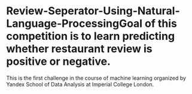 # Review-Seperator-Using-Natural-Language-ProcessingGoal of this competition is to learn predicting whether restaurant review is positive or negative.  

This is the first challenge in the course of machine learning organized by Yandex School of Data Analysis at Imperial College London.
